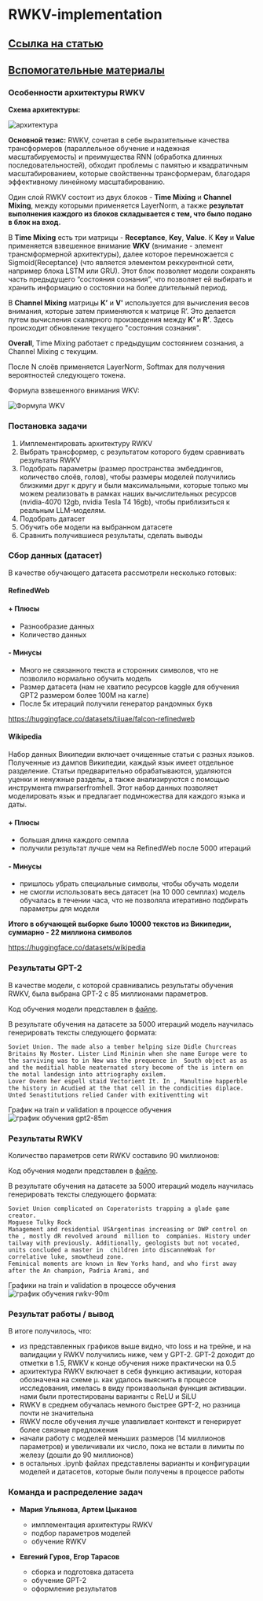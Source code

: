 # RWKV-implementation

## [Ссылка на статью](https://arxiv.org/pdf/2305.13048)

## [Вспомогательные материалы](https://github.com/BlinkDL/RWKV-LM)

### Особенности архитектуры RWKV

**Схема архитектуры:**

![архитектура](schema.png)


**Основной тезис:** RWKV, сочетая в себе выразительные качества трансформеров (параллельное обучение и надежная масштабируемость) и преимущества RNN (обработка длинных последовательностей), обходит проблемы с памятью и квадратичным масштабированием, которые свойственны трансформерам, благодаря эффективному линейному масштабированию.

Один слой RWKV состоит из двух блоков - **Time Mixing** и **Channel Mixing**, между которыми применяется LayerNorm, а также **результат выполнения каждого из блоков складывается с тем, что было подано в блок на вход.**

В **Time Mixing** есть три матрицы - **Receptance**, **Key**, **Value**. К **Key** и **Value** применяется взвешенное внимание **WKV** (внимание - элемент трансмформерной архитектуры), далее которое перемножается с Sigmoid(Receptance) (что является элементом реккурентной сети, например блока LSTM или GRU). Этот блок позволяет модели сохранять часть предыдущего “состояния сознания”, что позволяет ей выбирать и хранить информацию о состоянии на более длительный период.

В **Channel Mixing** матрицы **K’** и **V'** используется для вычисления весов внимания, которые затем применяются к матрице R’. Это делается путем вычисления скалярного произведения между **K’** и **R’**. Здесь происходит обновление текущего "состояния сознания".

**Overall**, Time Mixing работает с предыдущим состоянием сознания, а Channel Mixing с текущим.

После N слоёв применяется LayerNorm, Softmax для получения вероятностей следующего токена.

Формула взвешенного внимания WKV:

![Формула WKV](formula.png)


### Постановка задачи

1) Имплементировать архитектуру RWKV
2) Выбрать трансформер, с результатом которого будем сравнивать результаты RWKV
3) Подобрать параметры (размер пространства эмбеддингов, количество слоёв, голов), чтобы размеры моделей получились близкими друг к другу и были максимальными, которые только мы можем реализовать в рамках наших вычислительных ресурсов (nvidia-4070 12gb, nvidia Tesla T4 16gb), чтобы приблизиться к реальным LLM-моделям.
4) Подобрать датасет
5) Обучить обе модели на выбранном датасете
6) Сравнить получившиеся результаты, сделать выводы


### Сбор данных (датасет)

В качестве обучающего датасета рассмотрели несколько готовых:

#### RefinedWeb



#### + Плюсы

- Разнообразие данных
- Количество данных

#### - Минусы

- Много не связанного текста и сторонних символов, что не позволило нормально обучить модель
- Размер датасета (нам не хватило ресурсов kaggle для обучения GPT2 размером более 100M на кагле)
- После 5к итераций получили генератор рандомных букв

https://huggingface.co/datasets/tiiuae/falcon-refinedweb

#### Wikipedia

Набор данных Википедии включает очищенные статьи с разных языков. Полученные из дампов Википедии, каждый язык имеет отдельное разделение. Статьи предварительно обрабатываются, удаляются уценки и ненужные разделы, а также анализируются с помощью инструмента mwparserfromhell. Этот набор данных позволяет моделировать язык и предлагает подмножества для каждого языка и даты.

#### + Плюсы

- большая длина каждого семпла
- получили результат лучше чем на RefinedWeb после 5000 итераций

#### - Минусы

- пришлось убрать специальные символы, чтобы обучать модели
- не смогли использовать весь датасет (на 10 000 семплах) модель обучалась в течении часа, что не позволяла итеративно подбирать параметры для модели

**Итого в обучающей выборке было 10000 текстов из Википедии, суммарно - 22 миллиона символов**

https://huggingface.co/datasets/wikipedia 


### Результаты GPT-2

В качестве модели, с которой сравнивались результаты обучения RWKV, была выбрана GPT-2 с 85 миллионами параметров.

Код обучения модели представлен в [файле](gpt2-small-notebook.ipynb).

В результате обучения на датасете за 5000 итераций модель научилась генерировать тексты следующего формата:

```plaintext
Soviet Union. The made also a tember helping size Didle Churcreas Britains Ny Moster. Lister Lind Mininin when she name Europe were to the sarviving was to in New was the prequence in  South object as as and the meditial hable neaternated story become of the is intern on the motal landesign into attriography oxilem.
Lover Ovenn her espell staid Vectorient It. In , Manultine happerble the history in Acudied at the that cell in the condicities diplace. Unted Senastitutions relied Cander with exitiventting wit
```

График на train и validation в процессе обучения
![график обучения gpt2-85m](GPT2_losses.png)


### Результаты RWKV

Количество параметров сети RWKV составило 90 миллионов:

Код обучения модели представлен в [файле](rwkv-90m.ipynb).

В результате обучения на датасете за 5000 итераций модель научилась генерировать тексты следующего формата:  

``` plaintext
Soviet Union complicated on Coperatorists trapping a glade game creator.
Moguese Tulky Rock
Management and residential USArgentinas increasing or DWP control on the , mostly dR revolved around  million to  companies. History under tailway with previously. Additionally, geologists but not vocated, units concluded a master in  children into discanneWoak for correlative luke, smowtheud zone.
Feminical moments are known in New Yorks hand, and who first away after the An champion, Padria Arami, and
```

Графики на train и validation в процессе обучения
![график обучения rwkv-90m](rwkv_losses_train_val.png)


### Результат работы / вывод

В итоге получилось, что:

- из представленных графиков выше видно, что loss и на трейне, и на валидации у RWKV получились ниже, чем у GPT-2. GPT-2 доходит до отметки в 1.5, RWKV к конце обучения ниже практически на 0.5
- архитектура RWKV включает в себя функцию активации, которая обозначена на схеме µ. как удалось выяснить в процессе исследования, имелась в виду произваольная функция активации. нами были протестированы варианты с ReLU и SiLU
- RWKV в среднем обучалась немного быстрее GPT-2, но разница почти не значительна
- RWKV после обучения лучше улавливлает контекст и генерирует более связные предложения
- начали работу с моделей меньших размеров (14 миллионов параметров) и увеличивали их число, пока не встали в лимиты по железу (дошли до 90 миллионов)
- в остальных .ipynb файлах представлены варианты и конфигурации моделей и датасетов, которые были получены в процессе работы


### Команда и распределение задач

- **Мария Ульянова, Артем Цыканов**
  - имплементация архитектуры RWKV
  - подбор параметров моделей
  - обучение RWKV

- **Евгений Гуров, Егор Тарасов**
  - сборка и подготовка датасета
  - обучение GPT-2
  - оформление результатов
